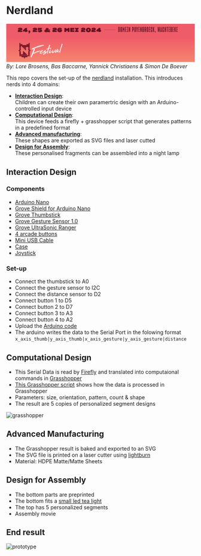 # Nerdland
![nerdland](/img/nerdland.png)
*By: Lore Brosens, Bas Baccarne, Yannick Christiaens & Simon De Boever*   

This repo covers the set-up of the [nerdland](https://www.nerdlandfestival.be/) installation. This introduces nerds into 4 domains:
- [**Interaction Design**](#interaction-design):   
Children can create their own paramertric design with an Arduino-controlled input device
- [**Computational Design**](#computational-design):   
This device feeds a firefly + grasshopper script that generates patterns in a predefined format
- [**Advanced manufacturing**](#advanced-manufacturing):   
These shapes are exported as SVG files and laser cutted
- [**Design for Assembly**](#design-for-assembly):   
These personalised fragments can be assembled into a night lamp

## Interaction Design
### Components
- [Arduino Nano](https://store.arduino.cc/products/arduino-nano)
- [Grove Shield for Arduino Nano](https://wiki.seeedstudio.com/Grove_Shield_for_Arduino_Nano/)
- [Grove Thumbstick](https://wiki.seeedstudio.com/Grove-Thumb_Joystick/)
- [Grove Gesture Sensor 1.0](https://wiki.seeedstudio.com/Grove-Gesture_v1.0/)
- [Grove UltraSonic Ranger](https://wiki.seeedstudio.com/Grove-Ultrasonic_Ranger/)
- [4 arcade buttons](https://www.gotron.be/componenten/schakelmateriaal/schakelaars-en-drukknoppen/arcade-knoppen/lichtgevende-arcade-drukknop-30mm-groen.html)
- [Mini USB Cable](https://www.allekabels.be/usb-mini-kabel/176/4207900/mini-usb-kabel.html?lang=nl-be)
- [Case](https://a360.co/4drFMZX)
- [Joystick](https://a360.co/44EoTHn)
### Set-up
- Connect the thumbstick to A0
- Connect the gesture sensor to I2C
- Connect the distance sensor to D2
- Connect button 1 to D5
- Connect button 2 to D7
- Connect button 3 to A3
- Connect button 4 to A2 
- Upload the [Arduino code](nerdland.ino)
- The arduino writes the data to the Serial Port in the folowing format
  ```x_axis_thumb|y_axis_thumb|x_axis_gesture|y_axis_gesture|distance```
      
## Computational Design
- This Serial Data is read by [Firefly](https://www.food4rhino.com/en/app/firefly) and translated into computaional commands in [Grasshopper](https://www.grasshopper3d.com/)
- [This Grasshopper script](grasshopper.gh) shows how the data is processed in Grasshopper
- Parameters: size, orientation, pattern, count & shape
- The result are 5 copies of personalized segment designs
  
![grasshopper](img/grasshopper.png)
## Advanced Manufacturing
- The Grasshopper result is baked and exported to an SVG
- The SVG file is printed on a laser cutter using [lightburn](https://lightburnsoftware.com/)
- Material: HDPE Matte/Matte Sheets
## Design for Assembly
- The bottom parts are preprinted
- The bottom fits a [small led tea light](https://www.amazon.com.be/-/en/Afoosoo-Flameless-Battery-Waterproof-Christmas/dp/B0BV1HZ5NH/ref=asc_df_B0BV1HZ5NH/)
- The top has 5 personalized segments
- Assembly movie

## End result
![prototype](img/productv1.png)
